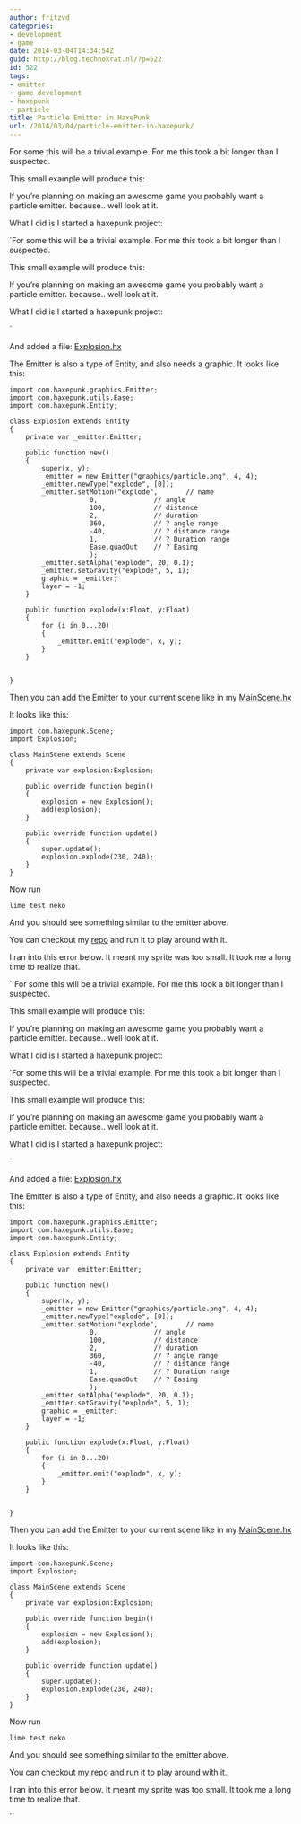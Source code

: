 ```yaml
---
author: fritzvd
categories:
- development
- game
date: 2014-03-04T14:34:54Z
guid: http://blog.technokrat.nl/?p=522
id: 522
tags:
- emitter
- game development
- haxepunk
- particle
title: Particle Emitter in HaxePunk
url: /2014/03/04/particle-emitter-in-haxepunk/
---
```


For some this will be a trivial example. For me this took a bit longer than I suspected.

This small example will produce this:
  


If you&#8217;re planning on making an awesome game you probably want a particle emitter. because.. well look at it.

What I did is I started a haxepunk project:
  
`For some this will be a trivial example. For me this took a bit longer than I suspected.

This small example will produce this:
  


If you&#8217;re planning on making an awesome game you probably want a particle emitter. because.. well look at it.

What I did is I started a haxepunk project:
  
` 

And added a file: <a href="https://github.com/fritzvd/haxepunk-emitter-example/blob/master/src/Explosion.hx" title="Explosion.hx" target="_blank">Explosion.hx</a>
  
The Emitter is also a type of Entity, and also needs a graphic. It looks like this:

<pre><code class="syntax actionscript">import com.haxepunk.graphics.Emitter;
import com.haxepunk.utils.Ease;
import com.haxepunk.Entity;

class Explosion extends Entity
{
	private var _emitter:Emitter;

	public function new()
	{
		super(x, y);
        _emitter = new Emitter("graphics/particle.png", 4, 4);
        _emitter.newType("explode", [0]);
        _emitter.setMotion("explode",  		// name
		        	0, 				// angle
		        	100, 			// distance
		        	2, 				// duration
		        	360, 			// ? angle range
		        	-40, 			// ? distance range
		        	1, 				// ? Duration range
		        	Ease.quadOut	// ? Easing	
		        	);
        _emitter.setAlpha("explode", 20, 0.1);
        _emitter.setGravity("explode", 5, 1);
        graphic = _emitter;
        layer = -1;
	}

	public function explode(x:Float, y:Float)
	{
		for (i in 0...20)
		{
			_emitter.emit("explode", x, y);
		}
	}


}
</code></pre>

Then you can add the Emitter to your current scene like in my <a href="https://github.com/fritzvd/haxepunk-emitter-example/blob/master/src/MainScene.hx" title="MainScene.hx" target="_blank">MainScene.hx</a>
  
It looks like this:

<pre><code class="syntax actionscript">import com.haxepunk.Scene;
import Explosion;

class MainScene extends Scene
{
	private var explosion:Explosion;

	public override function begin()
	{
		explosion = new Explosion();
		add(explosion);
	}

	public override function update()
	{
        super.update();
        explosion.explode(230, 240);
	}
}
</code></pre>

Now run
  
`lime test neko`
  
And you should see something similar to the emitter above.

You can checkout my <a href="https://github.com/fritzvd/haxepunk-emitter-example" title="haxepunk-emitter-example" target="_blank">repo</a> and run it to play around with it.

I ran into this error below. It meant my sprite was too small. It took me a long time to realize that.
  
``For some this will be a trivial example. For me this took a bit longer than I suspected.

This small example will produce this:
  


If you&#8217;re planning on making an awesome game you probably want a particle emitter. because.. well look at it.

What I did is I started a haxepunk project:
  
`For some this will be a trivial example. For me this took a bit longer than I suspected.

This small example will produce this:
  


If you&#8217;re planning on making an awesome game you probably want a particle emitter. because.. well look at it.

What I did is I started a haxepunk project:
  
` 

And added a file: <a href="https://github.com/fritzvd/haxepunk-emitter-example/blob/master/src/Explosion.hx" title="Explosion.hx" target="_blank">Explosion.hx</a>
  
The Emitter is also a type of Entity, and also needs a graphic. It looks like this:

<pre><code class="syntax actionscript">import com.haxepunk.graphics.Emitter;
import com.haxepunk.utils.Ease;
import com.haxepunk.Entity;

class Explosion extends Entity
{
	private var _emitter:Emitter;

	public function new()
	{
		super(x, y);
        _emitter = new Emitter("graphics/particle.png", 4, 4);
        _emitter.newType("explode", [0]);
        _emitter.setMotion("explode",  		// name
		        	0, 				// angle
		        	100, 			// distance
		        	2, 				// duration
		        	360, 			// ? angle range
		        	-40, 			// ? distance range
		        	1, 				// ? Duration range
		        	Ease.quadOut	// ? Easing	
		        	);
        _emitter.setAlpha("explode", 20, 0.1);
        _emitter.setGravity("explode", 5, 1);
        graphic = _emitter;
        layer = -1;
	}

	public function explode(x:Float, y:Float)
	{
		for (i in 0...20)
		{
			_emitter.emit("explode", x, y);
		}
	}


}
</code></pre>

Then you can add the Emitter to your current scene like in my <a href="https://github.com/fritzvd/haxepunk-emitter-example/blob/master/src/MainScene.hx" title="MainScene.hx" target="_blank">MainScene.hx</a>
  
It looks like this:

<pre><code class="syntax actionscript">import com.haxepunk.Scene;
import Explosion;

class MainScene extends Scene
{
	private var explosion:Explosion;

	public override function begin()
	{
		explosion = new Explosion();
		add(explosion);
	}

	public override function update()
	{
        super.update();
        explosion.explode(230, 240);
	}
}
</code></pre>

Now run
  
`lime test neko`
  
And you should see something similar to the emitter above.

You can checkout my <a href="https://github.com/fritzvd/haxepunk-emitter-example" title="haxepunk-emitter-example" target="_blank">repo</a> and run it to play around with it.

I ran into this error below. It meant my sprite was too small. It took me a long time to realize that.
  
``